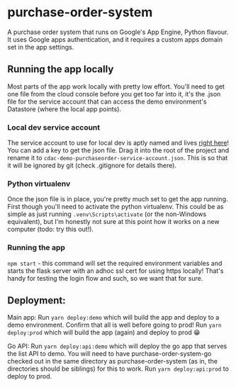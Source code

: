 # purchase-order-system

A purchase order system that runs on Google's App Engine, Python flavour. It uses Google apps authentication, and it requires a custom apps domain set in the app settings.

## Running the app locally

Most parts of the app work locally with pretty low effort. You'll need to get one file
from the cloud console before you get too far into it, it's the .json file for the service
account that can access the demo environment's Datastore (where the local app points).

### Local dev service account

The service account to use for local dev is aptly named and lives [right here](https://console.cloud.google.com/iam-admin/serviceaccounts/details/102111909895029700743/keys?authuser=0&project=cdac-demo-purchaseorder)! You can add a key to get the json file. Drag it into the root of
the project and rename it to `cdac-demo-purchaseorder-service-account.json`. This is so that
it will be ignored by git (check .gitignore for details there).

### Python virtualenv

Once the json file is in place, you're pretty much set to get the app running. First
though you'll need to activate the python virtualenv. This could be as simple as just
running `.venv\Scripts\activate` (or the non-Windows equivalent), but I'm honestly not
sure at this point how it works on a new computer (todo: try this out!).

### Running the app

`npm start` - this command will set the required environment variables and starts the
flask server with an adhoc ssl cert for using https locally! That's handy for testing
the login flow and such, so we want that for sure.

## Deployment:

Main app:
Run `yarn deploy:demo` which will build the app and deploy to a demo environment. Confirm that all is well before going to prod!
Run `yarn deploy:prod` which will build the app (again) and deploy to prod 😁

Go API:
Run `yarn deploy:api:demo` which will deploy the go app that serves the list API to demo. You will need to have purchase-order-system-go checked out in the same directory as purchase-order-system (as in, the directories should be siblings) for this to work.
Run `yarn deploy:api:prod` to deploy to prod.
